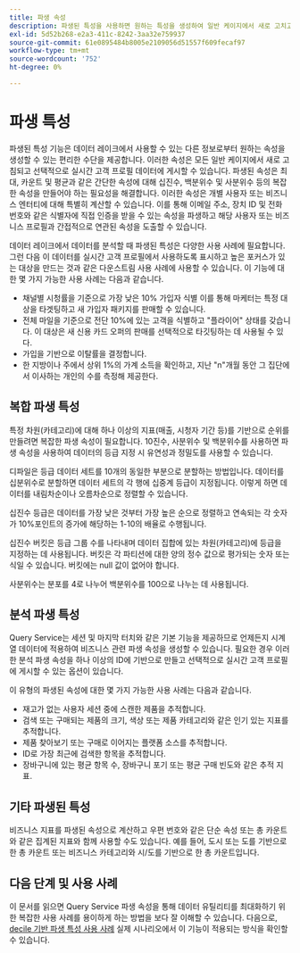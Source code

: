 ```yaml
---
title: 파생 속성
description: 파생된 특성을 사용하면 원하는 특성을 생성하여 일반 케이지에서 새로 고치고 선택적으로 실시간 고객 프로필 데이터에 게시할 수 있습니다. 이 문서에서는 Query Service를 사용하여 프로필 데이터에 사용할 파생된 속성을 만드는 방법에 대한 개요를 제공합니다.
exl-id: 5d52b268-e2a3-411c-8242-3aa32e759937
source-git-commit: 61e0895484b8005e2109056d51557f609fecaf97
workflow-type: tm+mt
source-wordcount: '752'
ht-degree: 0%

---
```


# 파생 특성

파생된 특성 기능은 데이터 레이크에서 사용할 수 있는 다른 정보로부터 원하는 속성을 생성할 수 있는 편리한 수단을 제공합니다. 이러한 속성은 모든 일반 케이지에서 새로 고침되고 선택적으로 실시간 고객 프로필 데이터에 게시할 수 있습니다. 파생된 속성은 최대, 카운트 및 평균과 같은 간단한 속성에 대해 십진수, 백분위수 및 사분위수 등의 복잡한 속성을 만들어야 하는 필요성을 해결합니다. 이러한 속성은 개별 사용자 또는 비즈니스 엔터티에 대해 특별히 계산할 수 있습니다. 이를 통해 이메일 주소, 장치 ID 및 전화 번호와 같은 식별자에 직접 인증을 받을 수 있는 속성을 파생하고 해당 사용자 또는 비즈니스 프로필과 간접적으로 연관된 속성을 도출할 수 있습니다.

데이터 레이크에서 데이터를 분석할 때 파생된 특성은 다양한 사용 사례에 필요합니다. 그런 다음 이 데이터를 실시간 고객 프로필에서 사용하도록 표시하고 높은 포커스가 있는 대상을 만드는 것과 같은 다운스트림 사용 사례에 사용할 수 있습니다. 이 기능에 대한 몇 가지 가능한 사용 사례는 다음과 같습니다.

* 채널별 시청률을 기준으로 가장 낮은 10% 가입자 식별 이를 통해 마케터는 특정 대상을 타겟팅하고 새 가입자 패키지를 판매할 수 있습니다.
* 전체 마일을 기준으로 전단 10%에 있는 고객을 식별하고 &quot;플라이어&quot; 상태를 갖습니다. 이 대상은 새 신용 카드 오퍼의 판매를 선택적으로 타깃팅하는 데 사용될 수 있다.
* 가입을 기반으로 이탈률을 결정합니다.
* 한 지방이나 주에서 상위 1%의 가계 소득을 확인하고, 지난 &quot;n&quot;개월 동안 그 집단에서 이사하는 개인의 수를 측정해 제공한다.

## 복합 파생 특성

특정 차원(카테고리)에 대해 하나 이상의 지표(매출, 시청자 기간 등)를 기반으로 순위를 만들려면 복잡한 파생 속성이 필요합니다. 10진수, 사분위수 및 백분위수를 사용하면 파생 속성을 사용하여 데이터의 등급 지정 시 유연성과 정밀도를 사용할 수 있습니다.

디파일은 등급 데이터 세트를 10개의 동일한 부분으로 분할하는 방법입니다. 데이터를 십분위수로 분할하면 데이터 세트의 각 행에 십중계 등급이 지정됩니다. 이렇게 하면 데이터를 내림차순이나 오름차순으로 정렬할 수 있습니다.

십진수 등급은 데이터를 가장 낮은 것부터 가장 높은 순으로 정렬하고 연속되는 각 숫자가 10%포인트의 증가에 해당하는 1-10의 배율로 수행됩니다.

십진수 버킷은 등급 그룹 수를 나타내며 데이터 집합에 있는 차원(카테고리)에 등급을 지정하는 데 사용됩니다. 버킷은 각 파티션에 대한 양의 정수 값으로 평가되는 숫자 또는 식일 수 있습니다. 버킷에는 null 값이 없어야 합니다.

사분위수는 분포를 4로 나누어 백분위수를 100으로 나누는 데 사용됩니다.

## 분석 파생 특성

Query Service는 세션 및 마지막 터치와 같은 기본 기능을 제공하므로 언제든지 시계열 데이터에 적용하여 비즈니스 관련 파생 속성을 생성할 수 있습니다. 필요한 경우 이러한 분석 파생 속성을 하나 이상의 ID에 기반으로 만들고 선택적으로 실시간 고객 프로필에 게시할 수 있는 옵션이 있습니다.

이 유형의 파생된 속성에 대한 몇 가지 가능한 사용 사례는 다음과 같습니다.

* 재고가 없는 사용자 세션 중에 스캔한 제품을 추적합니다.
* 검색 또는 구매되는 제품의 크기, 색상 또는 제품 카테고리와 같은 인기 있는 지표를 추적합니다.
* 제품 찾아보기 또는 구매로 이어지는 플랫폼 소스를 추적합니다.
* ID로 가장 최근에 검색한 항목을 추적합니다.
* 장바구니에 있는 평균 항목 수, 장바구니 포기 또는 평균 구매 빈도와 같은 추적 지표.

## 기타 파생된 특성

비즈니스 지표를 파생된 속성으로 계산하고 우편 번호와 같은 단순 속성 또는 총 카운트와 같은 집계된 지표와 함께 사용할 수도 있습니다. 예를 들어, 도시 또는 도를 기반으로 한 총 카운트 또는 비즈니스 카테고리와 시/도를 기반으로 한 총 카운트입니다.

## 다음 단계 및 사용 사례

이 문서를 읽으면 Query Service 파생 속성을 통해 데이터 유틸리티를 최대화하기 위한 복잡한 사용 사례를 용이하게 하는 방법을 보다 잘 이해할 수 있습니다. 다음으로, [decile 기반 파생 특성 사용 사례](./deciles-use-case.md) 실제 시나리오에서 이 기능이 적용되는 방식을 확인할 수 있습니다.

